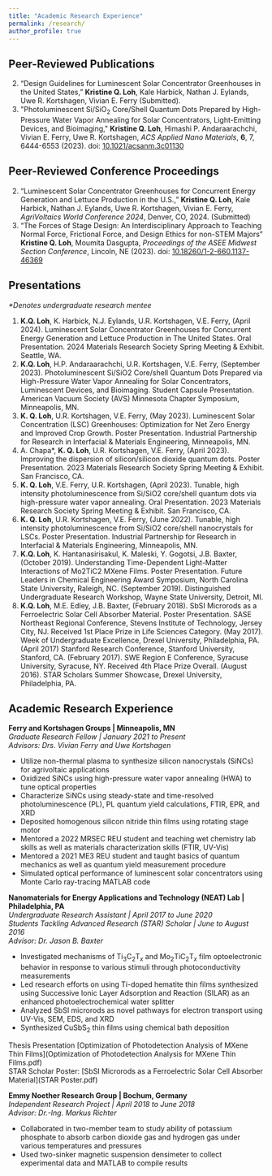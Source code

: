 ```yaml
---
title: "Academic Research Experience"
permalink: /research/
author_profile: true
---
```

## Peer-Reviewed Publications
2. “Design Guidelines for Luminescent Solar Concentrator Greenhouses in the United States,” **Kristine Q. Loh**, Kale Harbick, Nathan J. Eylands, Uwe R. Kortshagen, Vivian E. Ferry (Submitted).
1. "Photoluminescent Si/SiO<sub>2</sub> Core/Shell Quantum Dots Prepared by High-Pressure Water Vapor Annealing for Solar Concentrators, Light-Emitting Devices, and Bioimaging," **Kristine Q. Loh**, Himashi P. Andaraarachchi, Vivian E. Ferry, Uwe R. Kortshagen, _ACS Applied Nano Materials_, **6**, 7, 6444-6553 (2023). doi: [10.1021/acsanm.3c01130](https://doi.org/10.1021/acsanm.3c01130)

## Peer-Reviewed Conference Proceedings
2. “Luminescent Solar Concentrator Greenhouses for Concurrent Energy Generation and Lettuce Production in the U.S.,” **Kristine Q. Loh**, Kale Harbick, Nathan J. Eylands, Uwe R. Kortshagen, Vivian E. Ferry, _AgriVoltaics World Conference 2024_, Denver, CO, 2024. (Submitted)
1. “The Forces of Stage Design: An Interdisciplinary Approach to Teaching Normal Force, Frictional Force, and Design Ethics for non-STEM Majors” **Kristine Q. Loh**, Moumita Dasgupta, _Proceedings of the ASEE Midwest Section Conference_, Lincoln, NE (2023). doi: [10.18260/1-2-660.1137-46369](https://10.18260/1-2-660.1137-46369)
## Presentations
_*Denotes undergraduate research mentee_
1. **K.Q. Loh**, K. Harbick, N.J. Eylands, U.R. Kortshagen, V.E. Ferry, (April 2024). Luminescent Solar Concentrator Greenhouses for Concurrent Energy Generation and Lettuce Production in The United States. Oral Presentation. 2024 Materials Research Society Spring Meeting & Exhibit. Seattle, WA.
2. **K.Q. Loh**, H.P. Andaraarachchi, U.R. Kortshagen, V.E. Ferry, (September 2023). Photoluminescent Si/SiO2 Core/shell Quantum Dots Prepared via High-Pressure Water Vapor Annealing for Solar Concentrators, Luminescent Devices, and Bioimaging. Student Capsule Presentation. American Vacuum Society (AVS) Minnesota Chapter Symposium, Minneapolis, MN.
3. **K. Q. Loh**, U.R. Kortshagen, V.E. Ferry, (May 2023). Luminescent Solar Concentration (LSC) Greenhouses: Optimization for Net Zero Energy and Improved Crop Growth. Poster Presentation. Industrial Partnership for Research in Interfacial & Materials Engineering, Minneapolis, MN.
4. A. Chapa*, **K. Q. Loh**, U.R. Kortshagen, V.E. Ferry, (April 2023). Improving the dispersion of silicon/silicon dioxide quantum dots. Poster Presentation. 2023 Materials Research Society Spring Meeting & Exhibit. San Francisco, CA.
5. **K. Q. Loh**, V.E. Ferry, U.R. Kortshagen, (April 2023). Tunable, high intensity photoluminescence from Si/SiO2 core/shell quantum dots via high-pressure water vapor annealing. Oral Presentation. 2023 Materials Research Society Spring Meeting & Exhibit. San Francisco, CA.
6. **K. Q. Loh**, U.R. Kortshagen, V.E. Ferry, (June 2022). Tunable, high intensity photoluminescence from Si/SiO2 core/shell nanocrystals for LSCs. Poster Presentation. Industrial Partnership for Research in Interfacial & Materials Engineering, Minneapolis, MN.
7. **K.Q. Loh**, K. Hantanasirisakul, K. Maleski, Y. Gogotsi, J.B. Baxter, (October 2019). Understanding Time-Dependent Light-Matter Interactions of Mo2TiC2 MXene Films. Poster Presentation. Future Leaders in Chemical Engineering Award Symposium, North Carolina State University, Raleigh, NC. (September 2019). Distinguished Undergraduate Research Workshop, Wayne State University, Detroit, MI.
8. **K.Q. Loh**, M.E. Edley, J.B. Baxter, (February 2018). SbSI Microrods as a Ferroelectric Solar Cell Absorber Material. Poster Presentation. SASE Northeast Regional Conference, Stevens Institute of Technology, Jersey City, NJ. Received 1st Place Prize in Life Sciences Category. (May 2017). Week of Undergraduate Excellence, Drexel University, Philadelphia, PA. (April 2017) Stanford Research Conference, Stanford University, Stanford, CA. (February 2017). SWE Region E Conference, Syracuse University, Syracuse, NY. Received 4th Place Prize Overall. (August 2016). STAR Scholars Summer Showcase, Drexel University, Philadelphia, PA.

## Academic Research Experience
**Ferry and Kortshagen Groups | Minneapolis, MN**<br/>
*Graduate Research Fellow | January 2021 to Present <br/>
Advisors: Drs. Vivian Ferry and Uwe Kortshagen* 
* Utilize non-thermal plasma to synthesize silicon nanocrystals (SiNCs) for agrivoltaic applications
* Oxidized SiNCs using high-pressure water vapor annealing (HWA) to tune optical properties 
* Characterize SiNCs using steady-state and time-resolved photoluminescence (PL), PL quantum yield calculations, FTIR, EPR, and XRD
* Deposited homogenous silicon nitride thin films using rotating stage motor
* Mentored a 2022 MRSEC REU student and teaching wet chemistry lab skills as well as materials characterization skills (FTIR, UV-Vis)
* Mentored a 2021 ME3 REU student and taught basics of quantum mechanics as well as quantum yield measurement procedure
* Simulated optical performance of luminescent solar concentrators using Monte Carlo ray-tracing MATLAB code

**Nanomaterials for Energy Applications and Technology (NEAT) Lab | Philadelphia, PA**<br/>
*Undergraduate Research Assistant | April 2017 to June 2020<br/>
Students Tackling Advanced Research (STAR) Scholar | June to August 2016<br/>
Advisor: Dr. Jason B. Baxter*
* Investigated mechanisms of Ti<sub>3</sub>C<sub>2</sub>T<sub>_x_</sub> and Mo<sub>2</sub>TiC<sub>2</sub>T<sub>_x_</sub> film optoelectronic behavior in response to various stimuli through photoconductivity measurements
* Led research efforts on using Ti-doped hematite thin films synthesized using Successive Ionic Layer Adsorption and Reaction (SILAR) as an enhanced photoelectrochemical water splitter
* Analyzed SbSI microrods as novel pathways for electron transport using UV-Vis, SEM, EDS, and XRD
* Synthesized CuSbS<sub>2</sub> thin films using chemical bath deposition

Thesis Presentation [Optimization of Photodetection Analysis of MXene Thin Films](Optimization of Photodetection Analysis for MXene Thin Films.pdf) <br/>
STAR Scholar Poster: [SbSI Microrods as a Ferroelectric Solar Cell Absorber Material](STAR Poster.pdf) 

**Emmy Noether Research Group | Bochum, Germany**<br/>
*Independent Research Project | April 2018 to June 2018<br/>
Advisor: Dr.-Ing. Markus Richter*
* Collaborated in two-member team to study ability of potassium phosphate to absorb carbon dioxide gas and hydrogen gas under various temperatures and pressures 
* Used two-sinker magnetic suspension densimeter to collect experimental data and MATLAB to compile results
